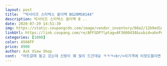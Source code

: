 ```yaml
---
layout: post 
title:  "빅사이즈 스타벅스 숄더백 BG20MS0144" 
description: 빅사이즈 스타벅스 숄더백 B ..
date: 2020-07-29 14:51:39 
img: https://static.coupangcdn.com/image/vendor_inventory/08a2/12b9ed1db53728f9b4500ed45e371fb384697228566dccd1bd50b53a932d.jpg 
linkUrl: https://link.coupang.com/re/AFFSDP?lptag=AF3600438&subid=ahnPublicAsk&pageKey=1427810601&itemId=2467485791&vendorItemId=70460907927&traceid=V0-113-eec98abc181c9da1 
categories: [1008] 
color: A566FF 
price: 8900 
author: Ask View Shop 
cont:  "마트갈때 들고 갔는데 신랑이 꽤 많이 드간데요 ㅋㅋㅋ<br/>이가격에 이정도퀄이면 좋죠 ㅎㅎ<br/>정말 예뻐요완전 맘에 들어요<br/>튼튼한거 같고 냄새가 심하다던데 저는 전혀 그런게없어요<br/>튼튼합니다.<br/><br/>" 
---
```

